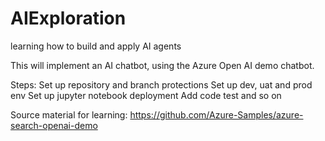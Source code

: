 # AIExploration
learning how to build and apply AI agents

This will implement an AI chatbot, using the Azure Open AI demo chatbot.

Steps:
Set up repository and branch protections
Set up dev, uat and prod env
Set up jupyter notebook deployment
Add code
test and so on

Source material for learning: https://github.com/Azure-Samples/azure-search-openai-demo
